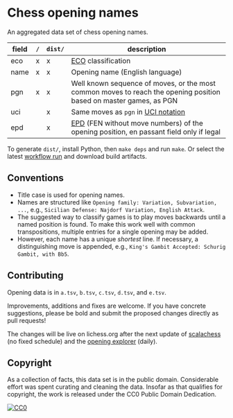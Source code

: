 Chess opening names
===================

An aggregated data set of chess opening names.

field | `/` | `dist/` | description
--- | --- | --- | ---
eco | x | x | [ECO](https://en.wikipedia.org/wiki/Encyclopaedia_of_Chess_Openings) classification
name | x | x | Opening name (English language)
pgn | x | x| Well known sequence of moves, or the most common moves to reach the opening position based on master games, as PGN
uci | | x | Same moves as `pgn` in [UCI notation](https://backscattering.de/chess/uci/#move)
epd | | x | [EPD](https://www.chessprogramming.org/Extended_Position_Description) (FEN without move numbers) of the opening position, en passant field only if legal

To generate `dist/`, install Python, then `make deps` and run `make`.
Or select the latest
[workflow run](https://github.com/lichess-org/chess-openings/actions) and
download build artifacts.

Conventions
-----------

* Title case is used for opening names.
* Names are structured like `Opening family: Variation, Subvariation, ...`,
  e.g., `Sicilian Defense: Najdorf Variation, English Attack`.
* The suggested way to classify games is to play moves backwards until
  a named position is found. To make this work well with common transpositions,
  multiple entries for a single opening may be added.
* However, each name has a unique *shortest* line. If necessary,
  a distinguishing move is appended, e.g.,
  `King's Gambit Accepted: Schurig Gambit, with Bb5`.

Contributing
------------

Opening data is in `a.tsv`, `b.tsv`, `c.tsv`, `d.tsv`, and `e.tsv`.

Improvements, additions and fixes are welcome. If you have concrete
suggestions, please be bold and submit the proposed changes directly as pull
requests!

The changes will be live on lichess.org after the next update of
[scalachess](https://github.com/lichess-org/scalachess) (no fixed schedule)
and the
[opening explorer](https://github.com/lichess-org/lila-openingexplorer)
(daily).

Copyright
---------

As a collection of facts, this data set is in the public domain.
Considerable effort was spent curating and cleaning the data. Insofar as that
qualifies for copyright, the work is released under the
CC0 Public Domain Dedication.

[![CC0](https://i.creativecommons.org/p/zero/1.0/88x31.png)](https://creativecommons.org/publicdomain/zero/1.0/)
